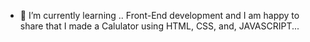 

- 🌱 I’m currently learning .. Front-End development and I am happy to share that I made a Calulator using  HTML, CSS, and, JAVASCRIPT... 
<!---
Shivam-prajapati2000/Shivam-prajapati2000 is a ✨ special ✨ repository because its `README.md` (this file) appears on your GitHub profile.
You can click the Preview link to take a look at your changes.
--->

